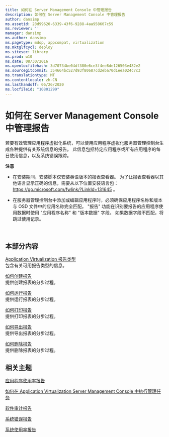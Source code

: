 ```yaml
---
title: 如何在 Server Management Console 中管理报告
description: 如何在 Server Management Console 中管理报告
author: dansimp
ms.assetid: 28d99620-6339-43f6-9288-4aa958607c59
ms.reviewer: ''
manager: dansimp
ms.author: dansimp
ms.pagetype: mdop, appcompat, virtualization
ms.mktglfcycl: deploy
ms.sitesec: library
ms.prod: w10
ms.date: 08/30/2016
ms.openlocfilehash: 3d70734be04df380e6ce3f4ee8de126503e482e2
ms.sourcegitcommit: 354664bc527d93f80687cd2eba70d1eea024c7c3
ms.translationtype: MT
ms.contentlocale: zh-CN
ms.lasthandoff: 06/26/2020
ms.locfileid: "10801299"
---
```

# 如何在 Server Management Console 中管理报告


若要有效管理应用程序虚拟化系统，可以使用应用程序虚拟化服务器管理控制台生成各种提供有关系统信息的报告。 此信息包括特定应用程序或所有应用程序的每日使用信息，以及系统错误跟踪。

**注意**  
-   在安装期间，安装脚本仅安装英语版本的报表查看器。 为了让报表查看器以其他语言显示正确的信息，需要从以下位置安装语言包： <https://go.microsoft.com/fwlink/?LinkId=131645> 。

-   在服务器管理控制台中添加或编辑应用程序时，必须确保应用程序名称和版本与 OSD 文件中的应用名称完全匹配。 "报告" 功能在识别要报告的应用程序使用数据时使用 "应用程序名称" 和 "版本数据" 字段。 如果数据字段不匹配，将跳过使用记录。

 

## 本部分内容


<a href="" id="application-virtualization-report-types"></a>[Application Virtualization 报告类型](application-virtualization-report-types.md)  
包含有关可用报告类型的信息。

<a href="" id="how-to-create-a-report"></a>[如何创建报告](how-to-create-a-reportserver.md)  
提供创建报表的分步过程。

<a href="" id="how-to-run-a-report"></a>[如何运行报告](how-to-run-a-reportserver.md)  
提供运行报表的分步过程。

<a href="" id="how-to-print-a-report"></a>[如何打印报告](how-to-print-a-reportserver.md)  
提供打印报表的分步过程。

<a href="" id="how-to-export-a-report"></a>[如何导出报告](how-to-export-a-reportserver.md)  
提供导出报表的分步过程。

<a href="" id="how-to-delete-a-report"></a>[如何删除报告](how-to-delete-a-reportserver.md)  
提供删除报表的分步过程。

## 相关主题


[应用程序使用率报告](application-utilization-reportserver.md)

[如何在 Application Virtualization Server Management Console 中执行管理任务](how-to-perform-administrative-tasks-in-the-application-virtualization-server-management-console.md)

[软件审计报告](software-audit-reportserver.md)

[系统错误报告](system-error-reportserver.md)

[系统使用率报告](system-utilization-reportserver.md)

 

 





